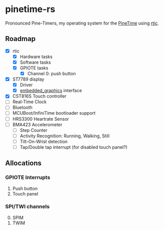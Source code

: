 # pinetime-rs

Pronounced Pine-Timers, my operating system for the [PineTime](https://wiki.pine64.org/wiki/PineTime) using [rtic](https://rtic.rs/).

## Roadmap

- [x] rtic
    - [x] Hardware tasks
    - [x] Software tasks
    - [x] GPIOTE tasks
        - [x] Channel 0: push button
- [x] ST7789 display
    - [x] Driver
    - [x] [embedded_graphics](https://github.com/embedded-graphics/embedded-graphics) interface
- [x] CST816S Touch controller
- [ ] Real-Time Clock
- [ ] Bluetooth
- [ ] MCUBoot/InfiniTime bootloader support
- [ ] HRS3300 Heartrate Sensor
- [ ] BMA423 Accelerometer
    - [ ] Step Counter
    - [ ] Activity Recognition: Running, Walking, Still
    - [ ] Tilt-On-Wrist detection
    - [ ] Tap/Double tap interrupt (for disabled touch panel?) 

## Allocations

### GPIOTE Interrupts

1. Push button
2. Touch panel

### SPI/TWI channels

0. SPIM
1. TWIM
